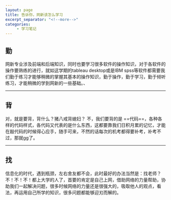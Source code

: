 ```yaml
---
layout: page
title: 告诉你，网新该怎么学习
excerpt_separator: "<!--more-->"
categories:
     - 学习笔记
---
```

## 勤
网新专业涉及前端和后端知识，同时也要学习很多软件的操作知识，对于各软件的操作要熟练的进行，就如这学期的tableau desktop或是IBM spss等软件都需要我们勤于练习才能够稍微的掌握其基本的操作知识，勤于操作，勤于学习，勤于倾听练习，才能稍微的学到网新的一些基础。、
<!--more-->
***
## 背
对，就是要背，背什么？猪八戒背媳妇？
不，我们要背的是 ==代码==，各种各样的代码样式，各代码又代表的是什么东西，这都要靠我们日积月累的记忆，才能在敲代码的时候得心应手，随手可来，不然的话每次的机考都得要补考，补考不过，那就gg了。

***
## 找
信息化的时代，遇到瓶颈，左右舍友都不会，此时最好的办法当然是：找老师？  不！不！不！都上大学的人了，首要的肯定是自己上网，借助网络的力量帮助，协助我们一起解决问题，很多时候网络的力量还是很强大的，吸取他人的观点，看法，再运用自己所学的知识，很多问题都能够迎刃而解的。
